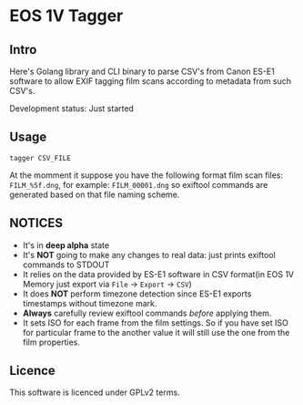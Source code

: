 EOS 1V Tagger
=============

Intro
-----

Here's Golang library and CLI binary to parse CSV's from Canon ES-E1 software to allow EXIF tagging film scans according to metadata from such CSV's.

Development status: Just started

Usage
-----

```shell
tagger CSV_FILE
```

At the momment it suppose you have the following format film scan files: `FILM_%5f.dng`, for example: `FILM_00001.dng` so exiftool commands are generated based on that file naming scheme.

NOTICES
-------

* It's in **deep alpha** state
* It's **NOT** going to make any changes to real data: just prints exiftool commands to STDOUT
* It relies on the data provided by ES-E1 software in CSV format(in EOS 1V Memory just export via `File` -> `Export` -> `CSV`)
* It does **NOT** perform timezone detection since ES-E1 exports timestamps without timezone mark.
* **Always** carefully review exiftool commands *before* applying them.
* It sets ISO for each frame from the film settings. So if you have set ISO for particular frame to the another value it will still use the one from the film properties.

Licence
-------

This software is licenced under GPLv2 terms.
